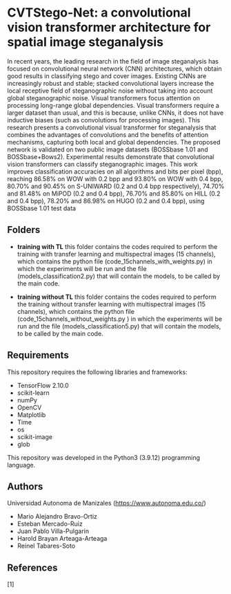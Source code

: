 # CVTStego-Net: a convolutional vision transformer architecture for spatial image steganalysis


In recent years, the leading research in the field of image steganalysis has focused on
convolutional neural network (CNN) architectures, which obtain good results in classifying stego and
cover images. Existing CNNs are increasingly robust and stable; stacked convolutional layers increase
the local receptive field of steganographic noise without taking into account global steganographic noise.
Visual transformers focus attention on processing long-range global dependencies. Visual transformers
require a larger dataset than usual, and this is because, unlike CNNs, it does not have inductive biases
(such as convolutions for processing images). This research presents a convolutional visual transformer
for steganalysis that combines the advantages of convolutions and the benefits of attention mechanisms,
capturing both local and global dependencies. The proposed network is validated on two public image
datasets (BOSSbase 1.01 and BOSSbase+Bows2). Experimental results demonstrate that convolutional
vision transformers can classify steganographic images. This work improves classification accuracies on
all algorithms and bits per pixel (bpp), reaching 86.58% on WOW with 0.2 bpp and 93.80% on WOW
with 0.4 bpp, 80.70% and 90.45% on S-UNIWARD (0.2 and 0.4 bpp respectively), 74.70% and 81.48% on
MiPOD (0.2 and 0.4 bpp), 76.70% and 85.80% on HILL (0.2 and 0.4 bpp), 78.20% and 86.98% on HUGO
(0.2 and 0.4 bpp), using BOSSbase 1.01 test data


## Folders
- **training with TL** this folder contains the codes required to perform the training with transfer learning and multispectral images (15 channels), which contains the python file (code_15channels_with_weights.py) in which the experiments will be run and the file (models_classification2.py) that will contain the models, to be called by the main code.

- **training without TL** this folder contains the codes required to perform the training without transfer learning with multispectral images (15 channels), which contains the python file (code_15channels_without_weights.py ) in which the experiments will be run and the file (models_classification5.py) that will contain the models, to be called by the main code.


## Requirements
This repository requires the following libraries and frameworks:

- TensorFlow 2.10.0
- scikit-learn
- numPy 
- OpenCV 
- Matplotlib
- Time
- os
- scikit-image
- glob


This repository was developed in the Python3 (3.9.12) programming language.


## Authors
Universidad Autonoma de Manizales (https://www.autonoma.edu.co/)

- Mario Alejandro Bravo-Ortiz 
- Esteban Mercado-Ruiz 
- Juan Pablo Villa-Pulgarin 
- Harold Brayan Arteaga-Arteaga
- Reinel Tabares-Soto 



## References

[1] 
